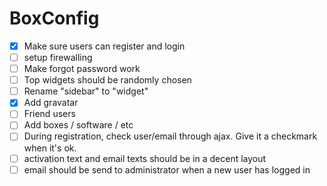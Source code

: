 BoxConfig
========================

* [X] Make sure users can register and login
* [ ] setup firewalling
* [ ] Make forgot password work
* [ ] Top widgets should be randomly chosen
* [ ] Rename "sidebar" to "widget"
* [X] Add gravatar
* [ ] Friend users
* [ ] Add boxes / software / etc
* [ ] During registration, check user/email through ajax. Give it a checkmark when it's ok.
* [ ] activation text and email texts should be in a decent layout
* [ ] email should be send to administrator when a new user has logged in